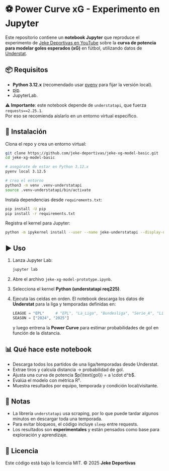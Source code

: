 # ⚽ Power Curve xG - Experimento en Jupyter

Este repositorio contiene un **notebook Jupyter** que reproduce el experimento de [Jeke Deportivas en YouTube](https://youtu.be/0gqfQWc6teQ) sobre la **curva de potencia para modelar goles esperados (xG)** en fútbol, utilizando datos de [Understat](https://understat.com).

## 📦 Requisitos

- **Python 3.12.x** (recomendado usar [pyenv](https://github.com/pyenv/pyenv) para fijar la versión local).
- [pip](https://pip.pypa.io/en/stable/).
- JupyterLab.

⚠️ **Importante**: este notebook depende de `understatapi`, que fuerza `requests==2.25.1`.  
Por eso se recomienda aislarlo en un entorno virtual específico.

## 🚀 Instalación

Clona el repo y crea un entorno virtual:

```bash
git clone https://github.com/jeke-deportivas/jeke-xg-model-basic.git
cd jeke-xg-model-basic

# asegúrate de estar en Python 3.12.x
pyenv local 3.12.5

# crea el entorno
python3 -m venv .venv-understatapi
source .venv-understatapi/bin/activate
```

Instala dependencias desde `requirements.txt`:

```bash
pip install -U pip
pip install -r requirements.txt
```

Registra el kernel para Jupyter:

```bash
python -m ipykernel install --user --name jeke-understatapi --display-name "Python (understatapi req225)"
```

## ▶️ Uso

1. Lanza Jupyter Lab:

   ```bash
   jupyter lab
   ```

2. Abre el archivo `jeke-xg-model-prototype.ipynb`.

3. Selecciona el kernel **Python (understatapi req225)**.

4. Ejecuta las celdas en orden.
   El notebook descarga los datos de **Understat** para la liga y temporadas definidas en:

   ```python
   LEAGUE = "EPL"     # "EPL", "La_Liga", "Bundesliga", "Serie_A", "Ligue_1", "RFPL"
   SEASON = ["2024", "2025"]
   ```

   y luego entrena la **Power Curve** para estimar probabilidades de gol en función de la distancia.

## 📊 Qué hace este notebook

* Descarga todos los partidos de una liga/temporadas desde Understat.
* Extrae tiros y calcula distancia → probabilidad de gol.
* Ajusta una curva de potencia \$p(\text{gol}) = a \cdot d^b\$.
* Evalúa el modelo con métrica R².
* Muestra resultados por equipo, temporada y condición local/visitante.

## 📝 Notas

* La librería `understatapi` usa scraping, por lo que puede tardar algunos minutos en descargar toda una temporada.
* Para evitar bloqueos, el código incluye `sleep` entre requests.
* Los resultados son **experimentales** y están pensados como base para exploración y aprendizaje.

## 📄 Licencia

Este código está bajo la licencia MIT.
© 2025 **Jeke Deportivas**
